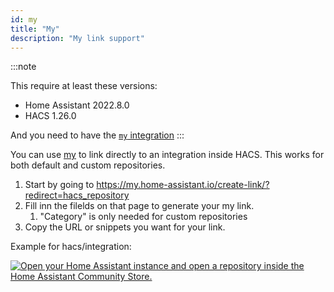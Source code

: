 ```yaml
---
id: my
title: "My"
description: "My link support"
---
```


:::note

This require at least these versions:

- Home Assistant 2022.8.0
- HACS 1.26.0

And you need to have the [`my` integration](https://www.home-assistant.io/integrations/my/)
:::

You can use [my](https://my.home-assistant.io) to link directly to an integration inside HACS.
This works for both default and custom repositories.

1. Start by going to https://my.home-assistant.io/create-link/?redirect=hacs_repository
1. Fill inn the filelds on that page to generate your my link.
    1. "Category" is only needed for custom repositories
1. Copy the URL or snippets you want for your link.


Example for hacs/integration:

[![Open your Home Assistant instance and open a repository inside the Home Assistant Community Store.](https://my.home-assistant.io/badges/hacs_repository.svg)](https://my.home-assistant.io/redirect/hacs_repository/?owner=hacs&repository=integration)


